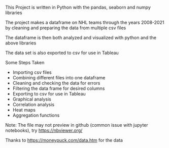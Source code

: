 This Project is written in Python with the pandas, seaborn and numpy libraries

The project makes a dataframe on NHL teams through the years 2008-2021 by cleaning and preparing the data from multiple csv files

The dataframe is then both analyzed and visualized with python and the above libraries

The data set is also exported to csv for use in Tableau

Some Steps Taken
- Importing csv files
- Combining different files into one dataframe
- Cleaning and checking the data for errors
- Filtering the data frame for desired columns
- Exporting to csv for use in Tableau
- Graphical analysis
- Correlation analysis
- Heat maps
- Aggregation functions

Note: The file may not preview in github (common issue with jupyter notebooks), try https://nbviewer.org/

Thanks to https://moneypuck.com/data.htm for the data
